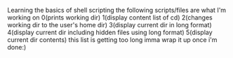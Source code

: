 Learning the basics of shell scripting
the following scripts/files are what I'm working on 
0(prints working dir)
1(display content list of cd)
2(changes working dir to the user's home dir)
3(display current dir in long format)
4(display current dir including hidden files using long format)
5(display current dir contents)
this list is getting too long imma wrap it up once i'm done:)
